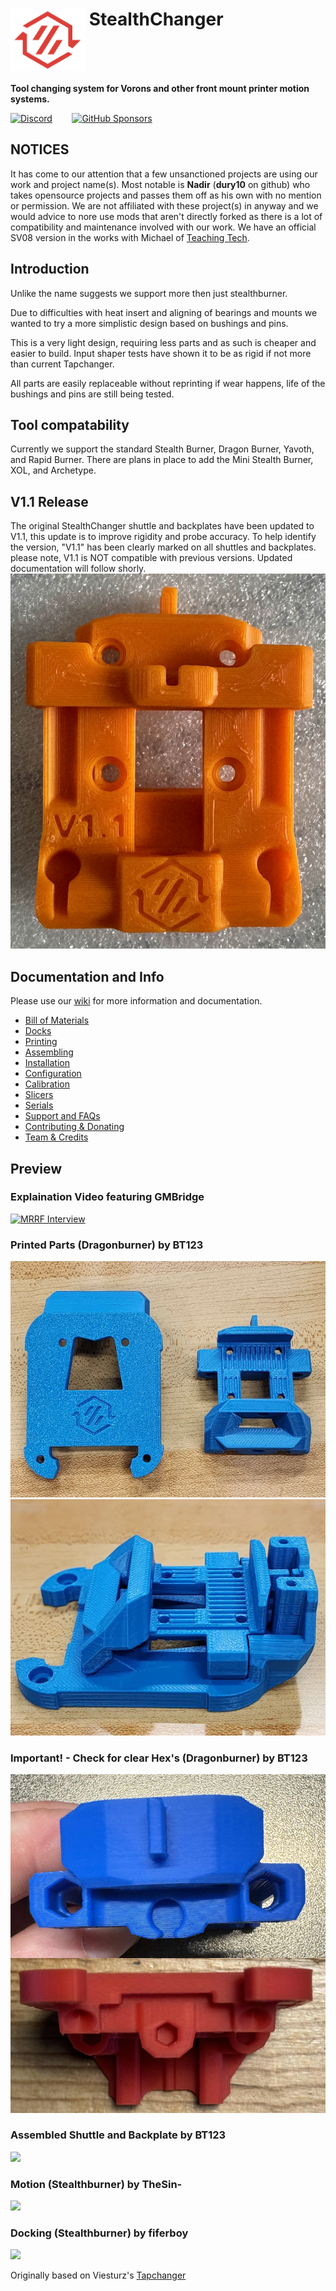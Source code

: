 # <img src="media/Stealthchanger_logo.png?raw=true" height="100" align="top" /> StealthChanger
**Tool changing system for Vorons and other front mount printer motion systems.**

<a href="https://discord.gg/jJs73c6vSc" target="_blank" alt="Join our Discord">![Discord](https://img.shields.io/discord/1226846451028725821?logo=discord&logoColor=%23ffffff&label=Join%20our%20Discord&labelColor=%237785cc&color=%23adf5ff)</a>
&nbsp;&nbsp;&nbsp;&nbsp;&nbsp;&nbsp;
<a href="https://github.com/sponsors/DraftShift" target="_blank" alt="Sponsor Us">![GitHub Sponsors](https://img.shields.io/github/sponsors/DraftShift?logo=githubsponsors&label=Sponsors&labelColor=rgb(246%2C%20248%2C%20250)&color=rgb(191%2C%2057%2C%20137))</a>

## NOTICES

It has come to our attention that a few unsanctioned projects are using our work and project name(s).  Most notable is **Nadir** (**dury10** on github) who takes opensource projects and passes them off as his own with no mention or permission.  We are not affiliated with these project(s) in anyway and we would advice to nore use mods that aren't directly forked as there is a lot of compatibility and maintenance involved with our work. We have an official SV08 version in the works with Michael of [Teaching Tech](https://www.youtube.com/@TeachingTech).

## Introduction

Unlike the name suggests we support more then just stealthburner.

Due to difficulties with heat insert and aligning of bearings and mounts we wanted to try a more simplistic design based on bushings and pins.

This is a very light design, requiring less parts and as such is cheaper and easier to build.  Input shaper tests have shown it to be as rigid if not more than current Tapchanger.

All parts are easily replaceable without reprinting if wear happens, life of the bushings and pins are still being tested.

## Tool compatability
Currently we support the standard Stealth Burner, Dragon Burner, Yavoth, and Rapid Burner.  There are plans in place to add the Mini Stealth Burner, XOL, and Archetype.

## V1.1 Release
The original StealthChanger shuttle and backplates have been updated to V1.1, this update is to improve rigidity and probe accuracy. To help identify the version, "V1.1" has been clearly marked on all shuttles and backplates. please note, V1.1 is NOT compatible with previous versions. Updated documentation will follow shorly.
![](media/v1.1.jpg?raw=true)

## Documentation and Info

Please use our [wiki](../../wiki) for more information and documentation.

- [Bill of Materials](../../wiki/Bill-of-Materials)
- [Docks](../../wiki/Docks)
- [Printing](../../wiki/Printing)
- [Assembling](../../wiki/Assembling)
- [Installation](../../wiki/Installation)
- [Configuration](../../wiki/Configuration)
- [Calibration](../../wiki/Calibration)
- [Slicers](../../wiki/Slicers)
- [Serials](../../wiki/Serials)
- [Support and FAQs](../../wiki/Support-and-FAQs)
- [Contributing & Donating](../../wiki/Contributing-and-Donating)
- [Team & Credits](../../wiki/Team-and-Credits)


## Preview
### Explaination Video featuring GMBridge
[![MRRF Interview](https://img.youtube.com/vi/iQx_yx1GapI/0.jpg)](https://www.youtube.com/watch?v=iQx_yx1GapI)
### Printed Parts (Dragonburner) by BT123
![](media/parts.png?raw=true)
![](media/parts_together.png?raw=true)
### Important! - Check for clear Hex's (Dragonburner) by BT123
![](media/hexs.png?raw=true)
### Assembled Shuttle and Backplate by BT123
![](media/assemble.png?raw=true)
### Motion (Stealthburner) by TheSin-
![](media/motion.gif?raw=true)
### Docking (Stealthburner) by fiferboy
![](media/docking.gif?raw=true)

Originally based on Viesturz's [Tapchanger](https://github.com/viesturz/tapchanger)
